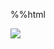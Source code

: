 

%%html
<div class='tableauPlaceholder' id='viz1554949555004' style='position: relative'><noscript><a href='#'><img alt=' ' src='https:&#47;&#47;public.tableau.com&#47;static&#47;images&#47;sh&#47;shop_items_count-itemFilter&#47;Sheet3&#47;1_rss.png' style='border: none' /></a></noscript><object class='tableauViz'  style='display:none;'><param name='host_url' value='https%3A%2F%2Fpublic.tableau.com%2F' /> <param name='embed_code_version' value='3' /> <param name='site_root' value=''/><param name='name' value='shop_items_count-itemFilter&#47;Sheet3' /><param name='tabs' value='no' />
<param name='toolbar' value='yes' /><param name='static_image  value='https:&#47;&#47;public.tableau.com&#47;static&#47;images&#47;sh&#47;shop_items_count-itemFilter&#47;Sheet3&#47;1.png' /> <param name='animate_transition' value='yes' /><param name='display_static_image' value='yes' /><param name='display_spinner' value='yes' /><param name='display_overlay' value='yes' /><param name='display_count' value='yes' /></object></div>                <script type='text/javascript'>                    var divElement = document.getElementById('viz1554949555004');                    var vizElement = divElement.getElementsByTagName('object')[0];                    vizElement.style.width='100%';vizElement.style.height=(divElement.offsetWidth*0.75)+'px';                    var scriptElement = document.createElement('script');                    scriptElement.src = 'https://public.tableau.com/javascripts/api/viz_v1.js';                    vizElement.parentNode.insertBefore(scriptElement, vizElement);                </script>

